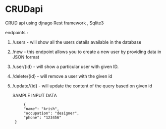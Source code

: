 # CRUDapi
CRUD api using djnago Rest framework , Sqlite3

endpoints :

1) /users - will show all the users details available in the database
2) /new   - this endpoint allows you to create a new user by providing data in JSON format
3) /user/{id} - will show a particular user with given ID.
4) /delete/{id} - will remove a user with the given id
5) /update/{id} - will update the content of the query based on given id

   SAMPLE INPUT DATA
   ```
        {
        "name": "krish",
        "occupation": "designer",
        "phone": "123456"
    }
   ```
